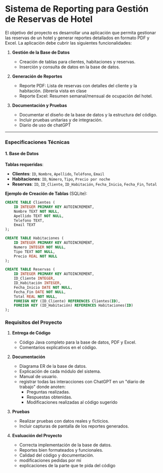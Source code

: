 # Sistema de Reporting para Gestión de Reservas de Hotel


El objetivo del proyecto es desarrollar una aplicación que permita gestionar las reservas de un hotel y generar reportes detallados en formato PDF y Excel. La aplicación debe cubrir las siguientes funcionalidades:

1. **Gestión de la Base de Datos**  
   - Creación de tablas para clientes, habitaciones y reservas.  
   - Inserción y consulta de datos en la base de datos.

2. **Generación de Reportes**  
   - Reporte PDF: Lista de reservas con detalles del cliente y la habitación. (librería vista en clase 
   - Reporte Excel: Resumen semanal/mensual de ocupación del hotel.

3. **Documentación y Pruebas**  
   - Documentar el diseño de la base de datos y la estructura del código.  
   - Incluir pruebas unitarias y de integración.
   - Diario de uso de chatGPT

---

### Especificaciones Técnicas

#### 1. Base de Datos

**Tablas requeridas**:
- **Clientes**: `ID`, `Nombre`, `Apellido`, `Teléfono`, `Email`
- **Habitaciones**: `ID`, `Número`, `Tipo`, `Precio por noche`
- **Reservas**: `ID`, `ID_Cliente`, `ID_Habitación`, `Fecha_Inicio`, `Fecha_Fin`, `Total`

**Ejemplo de Creación de Tablas** (SQLite):

```sql
CREATE TABLE Clientes (
    ID INTEGER PRIMARY KEY AUTOINCREMENT,
    Nombre TEXT NOT NULL,
    Apellido TEXT NOT NULL,
    Telefono TEXT,
    Email TEXT
);

CREATE TABLE Habitaciones (
    ID INTEGER PRIMARY KEY AUTOINCREMENT,
    Numero INTEGER NOT NULL,
    Tipo TEXT NOT NULL,
    Precio REAL NOT NULL
);

CREATE TABLE Reservas (
    ID INTEGER PRIMARY KEY AUTOINCREMENT,
    ID_Cliente INTEGER,
    ID_Habitación INTEGER,
    Fecha_Inicio DATE NOT NULL,
    Fecha_Fin DATE NOT NULL,
    Total REAL NOT NULL,
    FOREIGN KEY (ID_Cliente) REFERENCES Clientes(ID),
    FOREIGN KEY (ID_Habitación) REFERENCES Habitaciones(ID)
);
```

### Requisitos del Proyecto

1. **Entrega de Código**  
   - Código Java completo para la base de datos, PDF y Excel.
   - Comentarios explicativos en el código.

2. **Documentación**  
   - Diagrama ER de la base de datos.  
   - Explicación de cada módulo del sistema.  
   - Manual de usuario.
   -  registrar todas las interacciones con ChatGPT en un "diario de trabajo" donde anoten:
        - Preguntas realizadas.
        - Respuestas obtenidas.
        - Modificaciones realizadas al código sugerido

3. **Pruebas**  
   - Realizar pruebas con datos reales y ficticios.  
   - Incluir capturas de pantalla de los reportes generados.

4. **Evaluación del Proyecto**  
   - Correcta implementación de la base de datos.  
   - Reportes bien formateados y funcionales.  
   - Calidad del código y documentación.
   - modificaciones pedidas por mí
   - explicaciones de la parte que te pida del código
     

